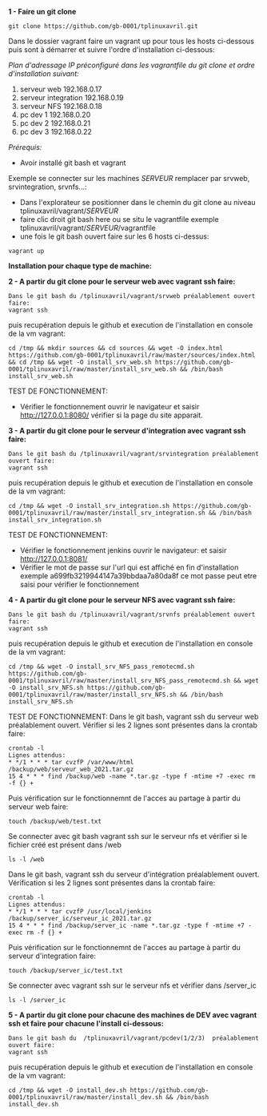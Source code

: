 **1 - Faire un git clone**
```shell
git clone https://github.com/gb-0001/tplinuxavril.git
```

Dans le dossier vagrant faire un vagrant up pour tous les hosts ci-dessous puis sont à démarrer et suivre l'ordre d'installation ci-dessous:

*Plan d'adressage IP préconfiguré dans les vagrantfile du git clone et ordre d'installation suivant:*
1. serveur web 192.168.0.17
2. serveur integration 192.168.0.19
3. serveur NFS 192.168.0.18
4. pc dev 1 192.168.0.20
5. pc dev 2 192.168.0.21
6. pc dev 3 192.168.0.22

*Prérequis:*
- Avoir installé git bash et vagrant


Exemple se connecter sur les machines *SERVEUR* remplacer par srvweb, srvintegration, srvnfs...:
- Dans l'explorateur se positionner dans le chemin du git clone au niveau tplinuxavril/vagrant/*SERVEUR*
- faire clic droit git bash here ou se situ le vagrantfile exemple tplinuxavril/vagrant/*SERVEUR*/vagrantfile
- une fois le git bash ouvert faire sur les 6 hosts ci-dessus:
```shell
vagrant up
```



**Installation pour chaque type de machine:**

**2 - A partir du git clone pour le serveur web avec vagrant ssh faire:**
```shell
Dans le git bash du /tplinuxavril/vagrant/srvweb préalablement ouvert faire:
vagrant ssh
```
puis recupération depuis le github et execution de l'installation en console de la vm vagrant:
```shell
cd /tmp && mkdir sources && cd sources && wget -O index.html https://github.com/gb-0001/tplinuxavril/raw/master/sources/index.html && cd /tmp && wget -O install_srv_web.sh https://github.com/gb-0001/tplinuxavril/raw/master/install_srv_web.sh && /bin/bash install_srv_web.sh
```

TEST DE FONCTIONNEMENT:
- Vérifier le fonctionnement ouvrir le navigateur et saisir http://127.0.0.1:8080/ vérifier si la page du site apparait.


**3 - A partir du git clone pour le serveur d'integration avec vagrant ssh faire:**
```shell
Dans le git bash du /tplinuxavril/vagrant/srvintegration préalablement ouvert faire:
vagrant ssh
```
puis recupération depuis le github et execution de l'installation en console de la vm vagrant:
```shell
cd /tmp && wget -O install_srv_integration.sh https://github.com/gb-0001/tplinuxavril/raw/master/install_srv_integration.sh && /bin/bash install_srv_integration.sh
```
TEST DE FONCTIONNEMENT:
- Vérifier le fonctionnement jenkins ouvrir le navigateur: et saisir http://127.0.0.1:8081/
- Vérifier le mot de passe sur l'url qui est affiché en fin d'installation exemple a699fb3219944147a39bbdaa7a80da8f ce mot passe peut etre saisi pour vérifier le fonctionnement

**4 - A partir du git clone pour le serveur NFS avec vagrant ssh faire:**
```shell
Dans le git bash du /tplinuxavril/vagrant/srvnfs préalablement ouvert faire:
vagrant ssh
```
puis recupération depuis le github et execution de l'installation en console de la vm vagrant:
```shell
cd /tmp && wget -O install_srv_NFS_pass_remotecmd.sh https://github.com/gb-0001/tplinuxavril/raw/master/install_srv_NFS_pass_remotecmd.sh && wget -O install_srv_NFS.sh https://github.com/gb-0001/tplinuxavril/raw/master/install_srv_NFS.sh && /bin/bash install_srv_NFS.sh
```

TEST DE FONCTIONNEMENT:
Dans le git bash, vagrant ssh du serveur web préalablement ouvert.
Vérifier si les 2 lignes sont présentes dans la crontab faire:
```shell
crontab -l
Lignes attendus:
* */1 * * * tar cvzfP /var/www/html /backup/web/serveur_web_2021.tar.gz
15 4 * * * find /backup/web -name *.tar.gz -type f -mtime +7 -exec rm -f {} +
```

Puis vérification sur le fonctionnemnt de l'acces au partage à partir du serveur web faire:
```shell
touch /backup/web/test.txt
```

Se connecter avec git bash vagrant ssh sur le serveur nfs et vérifier si le fichier créé est présent dans /web
```shell
ls -l /web
```

Dans le git bash, vagrant ssh du serveur d'intégration préalablement ouvert.
Vérification si les 2 lignes sont présentes dans la crontab faire:
```shell
crontab -l
Lignes attendus:
* */1 * * * tar cvzfP /usr/local/jenkins /backup/server_ic/serveur_ic_2021.tar.gz
15 4 * * * find /backup/server_ic -name *.tar.gz -type f -mtime +7 -exec rm -f {} +
```
Puis vérification sur le fonctionnemnt de l'acces au partage à partir du serveur d'integration faire:
```shell
touch /backup/server_ic/test.txt
```

Se connecter avec vagrant ssh sur le serveur nfs et vérifier dans /server_ic
```shell
ls -l /server_ic
```


**5 - A partir du git clone pour chacune des machines de DEV avec vagrant ssh et faire pour chacune l'install ci-dessous:**
```shell
Dans le git bash du  /tplinuxavril/vagrant/pcdev(1/2/3)  préalablement ouvert faire:
vagrant ssh
```
puis recupération depuis le github et execution de l'installation en console de la vm vagrant:
```shell
cd /tmp && wget -O install_dev.sh https://github.com/gb-0001/tplinuxavril/raw/master/install_dev.sh && /bin/bash install_dev.sh
```
